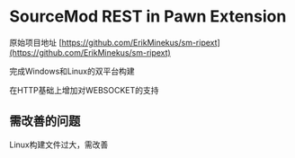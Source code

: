 # SourceMod REST in Pawn Extension
原始项目地址 [https://github.com/ErikMinekus/sm-ripext](https://github.com/ErikMinekus/sm-ripext)

完成Windows和Linux的双平台构建

在HTTP基础上增加对WEBSOCKET的支持
## 需改善的问题
Linux构建文件过大，需改善